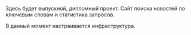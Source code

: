 Здесь будет выпускной, дипломный проект. Сайт поиска новостей по ключевым словам и статистика запросов.

В данный момент настраивается инфраструктура.
